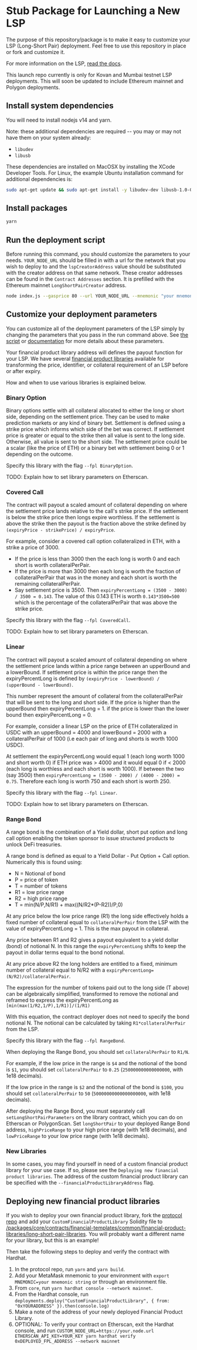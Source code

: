 # Stub Package for Launching a New LSP

The purpose of this repository/package is to make it easy to customize your LSP (Long-Short Pair) deployment. Feel free to use this repository in place or fork and customize it.

For more information on the LSP, [read the docs](https://umaproject.org/lsp.html).

This launch repo currently is only for Kovan and Mumbai testnet LSP deployments. This will soon be updated to include Ethereum mainnet and Polygon deployments.

## Install system dependencies

You will need to install nodejs v14 and yarn.

Note: these additional dependencies are required -- you may or may not have them on your system already:

- `libudev`
- `libusb`

These dependencies are installed on MacOSX by installing the XCode Developer Tools. For Linux, the example Ubuntu installation command for additional dependencies is:

```bash
sudo apt-get update && sudo apt-get install -y libudev-dev libusb-1.0-0-dev
```

## Install packages

```bash
yarn
```

## Run the deployment script

Before running this command, you should customize the parameters to your needs. `YOUR_NODE_URL` should be filled in with a url for the network that you wish to deploy to and the `lspCreatorAddress` value should be substituted with the creator address on that same network. These creator addresses can be found in the `Contract Addresses` section. It is prefilled with the Ethereum mainnet `LongShortPairCreator` address.

```bash
node index.js --gasprice 80 --url YOUR_NODE_URL --mnemonic "your mnemonic (12 word seed phrase)" --lspCreatorAddress 0x566f98ECadE3EF95a6c5840621C43F15f403274c --pairName "UMA \$4-12 Range Token Pair August 2021" --expirationTimestamp 1630447200 --collateralPerPair 250000000000000000 --priceIdentifier UMAUSD --longSynthName "UMA \$4-12 Range Token August 2021" --longSynthSymbol rtUMA-0821 --shortSynthName "UMA \$4-12 Range Short Token August 2021" --shortSynthSymbol rtUMA-0821s --collateralToken 0x489Bf230d4Ab5c2083556E394a28276C22c3B580 --customAncillaryData "twapLength:3600" --optimisticOracleLivenessTime 3600 --fpl RangeBond
```

## Customize your deployment parameters

You can customize all of the deployment parameters of the LSP simply by changing the parameters that you pass in the run command above. See [the script](./index.js) or [documentation](https://docs.umaproject.org/synthetic-tokens/long-short-pair#lsp-construction-parameters) for more details about these parameters.

Your financial product library address will defines the payout function for your LSP. We have several [financial product libraries](https://github.com/UMAprotocol/protocol/tree/master/packages/core/contracts/financial-templates/common/financial-product-libraries/long-short-pair-libraries) available for transforming the price, identifier, or collateral requirement of an LSP before or after expiry.

How and when to use various libraries is explained below.

### Binary Option

Binary options settle with all collateral allocated to either the long or short side, depending on the settlement price. They can be used to make prediction markets or any kind of binary bet. Settlement is defined using a strike price which informs which side of the bet was correct. If settlement price is greater or equal to the strike then all value is sent to the long side. Otherwise, all value is sent to the short side. The settlement price could be a scalar (like the price of ETH) or a binary bet with settlement being 0 or 1 depending on the outcome.

Specify this library with the flag `--fpl BinaryOption`.

TODO: Explain how to set library parameters on Etherscan.

### Covered Call

The contract will payout a scaled amount of collateral depending on where the settlement price lands relative to the call's strike price. If the settlement is below the strike price then longs expire worthless. If the settlement is above the strike then the payout is the fraction above the strike defined by `(expiryPrice - strikePrice) / expiryPrice`.

For example, consider a covered call option collateralized in ETH, with a strike a price of 3000.

 * If the price is less than 3000 then the each long is worth 0 and each short is worth collateralPerPair.
 * If the price is more than 3000 then each long is worth the fraction of collateralPerPair that was in the money and each short is worth the remaining collateralPerPair.
 * Say settlement price is 3500.  Then `expiryPercentLong = (3500 - 3000) / 3500 = 0.143`. The value of this 0.143 ETH is worth `0.143*3500=500` which is the percentage of the collateralPerPair that was above the strike price.

Specify this library with the flag `--fpl CoveredCall`.

TODO: Explain how to set library parameters on Etherscan.

### Linear

The contract will payout a scaled amount of collateral depending on where the settlement price lands within a price range between an upperBound and a lowerBound. If settlement price is within the price range then the expiryPercentLong is defined by ``(expiryPrice - lowerBound) / (upperBound - lowerBound)``.

This number represent the amount of collateral from the collateralPerPair that will be sent to the long and short side. If the price is higher than the upperBound then expiryPercentLong = 1. if the price is lower than the lower bound then expiryPercentLong = 0.

For example, consider a linear LSP on the price of ETH collateralized in USDC with an upperBound = 4000 and lowerBound = 2000 with a collateralPerPair of 1000 (i.e each pair of long and shorts is worth 1000 USDC).

At settlement the expiryPercentLong would equal 1 (each long worth 1000 and short worth 0) if ETH price was > 4000 and it would equal 0 if < 2000 (each long is worthless and each short is worth 1000). If between the two (say 3500) then `expiryPercentLong = (3500 - 2000) / (4000 - 2000) = 0.75`. Therefore each long is worth 750 and each short is worth 250.

Specify this library with the flag `--fpl Linear`.

TODO: Explain how to set library parameters on Etherscan.

### Range Bond
A range bond is the combination of a Yield dollar, short put option and long call option enabling the token sponsor to issue structured products to unlock DeFi treasuries.

A range bond is defined as equal to a Yield Dollar - Put Option + Call option. Numerically this is found using:
 * N = Notional of bond
 * P = price of token
 * T = number of tokens
 * R1 = low price range
 * R2 = high price range
 * T = min(N/P,N/R1) + max((N/R2*(P-R2))/P,0)

At any price below the low price range (R1) the long side effectively holds a fixed number of collateral equal to `collateralPerPair` from the LSP with the value of expiryPercentLong = 1. This is the max payout in collateral.

Any price between R1 and R2 gives a payout equivalent to a yield dollar (bond) of notional N. In this range the `expiryPercentLong` shifts to keep the payout in dollar terms equal to the bond notional.

At any price above R2 the long holders are entitled to a fixed, minimum number of collateral equal to N/R2 with a `expiryPercentLong=(N/R2)/collateralPerPair`.

The expression for the number of tokens paid out to the long side (T above) can be algebraically simplified, transformed to remove the notional and reframed to express the expiryPercentLong as ``[min(max(1/R2,1/P),1/R1)]/(1/R1)``

With this equation, the contract deployer does not need to specify the bond notional N. The notional can be calculated by taking `R1*collateralPerPair` from the LSP.

Specify this library with the flag `--fpl RangeBond`.

When deploying the Range Bond, you should set `collateralPerPair` to `R1/N`.

For example, if the low price in the range is `$4` and the notional of the bond is `$1`, you should set `collateralPerPair` to `0.25` (`250000000000000000`, with 1e18 decimals).

If the low price in the range is `$2` and the notional of the bond is `$100`, you should set `collateralPerPair` to `50` (`50000000000000000000`, with 1e18 decimals).

After deploying the Range Bond, you must separately call `setLongShortPairParameters` on the library contract, which you can do on Etherscan or PolygonScan. Set `longShortPair` to your deployed Range Bond address, `highPriceRange` to your high price range (with 1e18 decimals), and `lowPriceRange` to your low price range (with 1e18 decimals).

### New Libraries

In some cases, you may find yourself in need of a custom financial product library for your use case. If so, please see the `Deploying new financial product libraries`. The address of the custom financial product library can be specified with the `--financialProductLibraryAddress` flag.

## Deploying new financial product libraries

If you wish to deploy your own financial product library, fork the [protocol repo](https://github.com/UMAprotocol/protocol) and add your `CustomFinancialProductLibrary` Solidity file to [/packages/core/contracts/financial-templates/common/financial-product-libraries/long-short-pair-libraries](https://github.com/UMAprotocol/protocol/tree/master/packages/core/contracts/financial-templates/common/financial-product-libraries/long-short-pair-libraries). You will probably want a different name for your library, but this is an example!

Then take the following steps to deploy and verify the contract with Hardhat.

1. In the protocol repo, run `yarn` and `yarn build`.
2. Add your MetaMask mnemonic to your environment with `export MNEMONIC=your mnemonic string` or through an environment file.
3. From `core`, run `yarn hardhat console --network mainnet`.
4. From the Hardhat console, run `deployments.deploy("CustomFinancialProductLibrary", { from: "0xYOURADDRESS" }).then(console.log)`
5. Make a note of the address of your newly deployed Financial Product Library.
6. OPTIONAL: To verify your contract on Etherscan, exit the Hardhat console, and run `CUSTOM_NODE_URL=https://your.node.url ETHERSCAN_API_KEY=YOUR_KEY yarn hardhat verify 0xDEPLOYED_FPL_ADDRESS --network mainnet`
